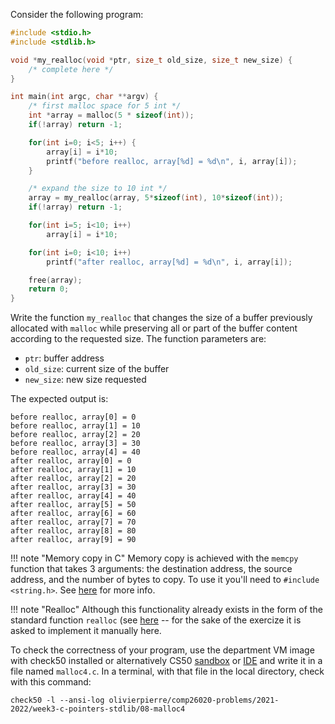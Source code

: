 Consider the following program:
```c
#include <stdio.h>
#include <stdlib.h>

void *my_realloc(void *ptr, size_t old_size, size_t new_size) {
    /* complete here */
}

int main(int argc, char **argv) {
    /* first malloc space for 5 int */
    int *array = malloc(5 * sizeof(int));
    if(!array) return -1;

    for(int i=0; i<5; i++) {
        array[i] = i*10;
        printf("before realloc, array[%d] = %d\n", i, array[i]);
    }

    /* expand the size to 10 int */
    array = my_realloc(array, 5*sizeof(int), 10*sizeof(int));
    if(!array) return -1;

    for(int i=5; i<10; i++)
        array[i] = i*10;

    for(int i=0; i<10; i++)
        printf("after realloc, array[%d] = %d\n", i, array[i]);

    free(array);
    return 0;
}
```

Write the function `my_realloc` that changes the size of a buffer previously
allocated with `malloc` while preserving all or part of the buffer content
according to the requested size. The function parameters are:
- `ptr`: buffer address
- `old_size`: current size of the buffer
- `new_size`: new size requested

The expected output is:

```shell
before realloc, array[0] = 0
before realloc, array[1] = 10
before realloc, array[2] = 20
before realloc, array[3] = 30
before realloc, array[4] = 40
after realloc, array[0] = 0
after realloc, array[1] = 10
after realloc, array[2] = 20
after realloc, array[3] = 30
after realloc, array[4] = 40
after realloc, array[5] = 50
after realloc, array[6] = 60
after realloc, array[7] = 70
after realloc, array[8] = 80
after realloc, array[9] = 90
```

!!! note "Memory copy in C"
    Memory copy is achieved with the `memcpy` function that takes 3 arguments:
    the destination address, the source address, and the number of bytes to
    copy. To use it you'll need to `#include <string.h>`. See
    [here](https://man7.org/linux/man-pages/man3/memcpy.3.html) for more info.

!!! note "Realloc"
    Although this functionality already exists in the form of the standard
    function `realloc` (see
    [here](https://man7.org/linux/man-pages/man3/realloc.3.html) -- for the
    sake of the exercize it is asked to implement it manually here.

To check the correctness of your program, use the department VM image with check50 installed or alternatively CS50 [sandbox](sandbox.cs50.io)
or [IDE](ide.cs50.io) and write it in a file named `malloc4.c`. In a terminal,
with that file in the local directory, check with this command:
```shell
check50 -l --ansi-log olivierpierre/comp26020-problems/2021-2022/week3-c-pointers-stdlib/08-malloc4
```
